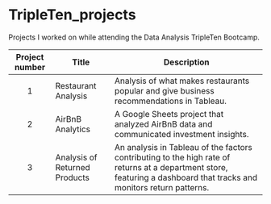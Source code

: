 # TripleTen_projects
Projects I worked on while attending the Data Analysis TripleTen Bootcamp.


| Project number | Title | Description |
| :-----------: | ----------- |----------- |
| 1 | Restaurant Analysis| Analysis of what makes restaurants popular and give business recommendations in Tableau. |
| 2 |AirBnB Analytics | A Google Sheets project that analyzed AirBnB data and communicated investment insights. |
| 3 | Analysis of Returned Products | An analysis in Tableau of the factors contributing to the high rate of returns at a department store, featuring a dashboard that tracks and monitors return patterns. |
